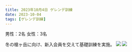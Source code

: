 ```yaml
---
title: 2023年10月4日 ゲレンデ訓練
date: 2023-10-04
tags: [ゲレンデ訓練]
---
```


男性：2名
女性：3名

冬の槍ヶ岳に向け、新入会員を交えて基礎訓練を実施。
![](/2023/10/04/20231004/1.jpg)
![](/2023/10/04/20231004/2.jpg)
